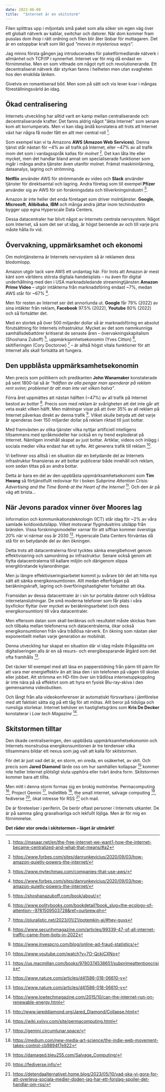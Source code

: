 ```yaml
---
date: 2023-06-08
title:  "Internet är en skitstorm"
---
```

Filen splittras upp i miljontals små paket som alla söker sin egen väg över ett globalt nätverk av kablar, switchar och datorer. När dom kommer fram pusslas dom ihop i rätt ordning och filen blir åter läsbar för mottagaren. Det är en ostoppbar kraft som likt gud *"moves in mysterious ways".*

Jag minns första gången jag introducerades för paketförmedlande nätverk i allmänhet och TCP/IP i synnerhet. Internet var för mig då endast en förnimmelse. Men en som vittnade om något nytt och revolutionerande. Ett decentraliserat nätverk där styrkan fanns i helheten men utan svagheten hos den enskilda länken.

Givetvis en romantiserad bild. Men som på sätt och vis lever kvar i mångas föreställningsvärld än idag.

## Ökad centralisering
Internets utveckling har alltid varit en kamp mellan centraliserande och decentraliserande krafter. Det fanns aldrig något "äkta Internet" som senare kom att korrumperats. Men vi kan idag ändå konstatera att trots att Internet växt har några få noder fått en allt mer central roll [^1].

Som exempel kan vi ta Amazons **AWS (Amazon Web Services)**. Denna tjänst står nästan för ~4% av all trafik på Internet, eller ~47% av all trafik inom det som i vardagsspråk kallas för *molnet* [^2]. Det kan låta lite eller mycket, men det handlar bland annat om specialiserade funktioner som ingår i många andra tjänster även utanför molnet. Främst maskininlärning, dataanalys, lagring och strömning.

**Netflix** använder AWS för strömmande av video och **Slack** använder tjänster för direktsamtal och lagring. Andra företag som till exempel **Pfizer** använder sig av AWS för sin forskningsdata och tillverkningsindustri [^3].

Amazon är inte heller det enda företaget som driver molntjänster. **Google**, **Microsoft**, **Alibibaba**, **IBM** och många andra jättar inom techindustrin bygger upp egna Hyperscale Data Centers.

Dessa datacentraler har blivit något av Internets centrala nervsystem. Något som Internet, så som det ser ut idag, är högst beroende av och till varje pris måste hålla liv vid.

## Övervakning, uppmärksamhet och ekonomi
Om molntjänsterna är Internets nervsystem så är reklamen dess blodomlopp.

Amazon utgör tack vare AWS ett undantag här. För trots att Amazon är mest känt som världens största digitala handelsplats – nu även för digital underhållning med den i USA marknadsledande streamingtjänsten **Amazon Prime Video** – utgör intäkterna från marknadsföring endast ~7%, medan AWS står för ~67% [^2].

Men för resten av Internet ser det annorlunda ut. **Google** får 79% (2022) av sina intäkter från reklam, **Facebook** 97.5% (2022), **Youtube** 80% (2022) och så fortsätter det.

Med en storlek på över 500 miljarder dollar så är marknadsföring en absolut förutsättning för Internets infrastruktur. Mycket av det som namnkunniga samhällsdebattörer kritiserat de senaste åren – övervakningskapitalism (Shoshana Zuboff) [^4], uppmärksamhetsekonomin (Yves Citton) [^5], skitifieringen (Cory Doctorow) [^6] – är alltså högst vitala funktioner för att Internet alls skall fortsätta att fungera.

## Den uppblåsta uppmärksamhetsekonomin
Men precis som politikern och predikanten **John Wanamaker** konstaterade på sent 1800-tal så är *"hälften av alla pengar man spenderar på reklam rent svinn; problemet är att man inte vet vilken halva"*.

Förra året uppmättes att nästan hälften (~47%) av all trafik på Internet bestod av *bottar* [^7]. Precis som med reklam är svårigheten att det inte går att veta exakt vilken hälft. Men mätningar visar på att över 35% av all reklam på Internet påverkas direkt av denna trafik [^8]. Vilket skulle betyda att det varje år spenderas över 150 miljarder dollar på reklam riktad till just bottar.

Med framväxten av olika tjänster vilka nyttjar artificiell intelligens tillsammans med språkmodeller har också en ny trend exploderat på Internet. Nämligen innehåll skapat av just bottar. Artiklar, videos och inlägg i sociala medier vilka endast har ett syfte. Att generera trafik till reklam [^9].

Vi befinner oss alltså i en situation där en betydande del av Internets infrastruktur finansieras av att bottar publicerar både innehåll och reklam, som sedan tittas på av andra bottar.

Detta är bara en del av den uppblåsta uppmärksamhetsekonomi som **Tim Hwang** så förtjänstfullt redovisar för i boken *Subprime Attention Crisis: Advertising and the Time Bomb at the Heart of the Internet* [^10]. Och den är på väg att brista...

## När Jevons paradox vinner över Moores lag
Information och kommunikationsteknologin (ICT) står idag för ~2% av våra samlade koldioxidutsläpp. Vilket motsvarar flygindustrins utsläpp från bränslen. Vissa forskningsmodeller varnar för att siffran kommer överstiga 20% när vi närmar oss år 2030 [^11]. Hyperscale Data Centers förväntas då stå för en betydande del av den ökningen.

Detta trots att datacentralerna först tycktes sänka energibehovet genom effektivisering och samordning av infrastruktur. Senare också genom att flytta datacentralerna till kallare miljön och därigenom slippa energitörstande kylanordningar.

Men ju längre effektiviseringsarbetet kommit ju svårare blir det att hitta nya sätt att sänka energikonsumtionen. Allt medan efterfrågan på beräkningskraft, lagring och överföringshastigheter fortsätter att öka.

Framsidan av dessa datacentraler är i sin tur portabla datorer och trådlösa internetanslutningar. De små moderna telefoner som får plats i våra byxfickor flyttar över mycket av beräkningsarbetet (och dess energikonsumtion) till våra datacentraler.

Men eftersom datan som skall beräknas och resultatet måste skickas fram och tillbaka mellan telefonerna och datacentralerna, ökar också energikonsumtionen från våra trådlösa närverk. En ökning som nästan sker exponentiellt mellan varje generation av mobilnät.

Denna utveckling har skapat en situation där vi idag måste ifrågasätta om digitaliseringen alls är en så resurs- och energibesparande åtgärd som det ofta framhålls [^11].

Det räcker till exempel med att läsa en papperstidning från pärm till pärm för att vara mer energieffektiv än att läsa den i sin telefonen på vägen till skolan eller jobbet. Att strömma en HD-film över sin trådlösa internetuppkoppling är inte nära på så effektivt som att hyra en fysisk Blu-ray-skiva i den gemensamma videobutiken.

Och långt från alla videokonferenser är automatiskt försvarbara i jämförelse med att faktiskt sätta sig på ett tåg för att mötas. Allt beror på tidsliga och rumsliga storlekar. Internet behöver en hastighetsgräns som **Kris De Decker** konstaterar i *Low tech Magazine* [^12].

## Skitstormen tilltar
Den ökade centraliseringen, den uppblåsta uppmärksamhetsekonomin och Internets monstruösa energikonsumtionen är tre tendenser vilka tillsammans bildar ett nexus som jag valt att kalla för *skitstormen*.

För det är just vad det är, en storm, en oreda, en osäkerhet, av skit. Och precis som **Jared Diamond** lärde oss om hur samhällen kollapsar [^13] kommer inte heller Internet plötsligt sluta upphöra eller tvärt ändra form. Skitstormen kommer bara att tillta.

Men mitt i denna storm formas sig en brokig motrörelse. Permacomputing [^14], Project Gemini [^15], IndieWeb [^16], the small internet, salvage computing [^17], fediverse [^18], ökat intresse för RSS [^19] och mail.

De är företeelser i periferin. De berör oftast personer i Internets utkanter. De är på samma gång gravallvarliga och lekfullt löjliga. Men är för mig en förnimmelse.

**Det råder stor oreda i skitstormen – läget är utmärkt!**

[^1]: https://masaar.net/en/the-free-internet-we-want1-how-the-internet-became-centralized-and-what-that-means/#a2
[^2]: https://www.forbes.com/sites/danrunkevicius/2020/09/03/how-amazon-quietly-powers-the-internet/
[^3]: https://www.mytechmag.com/companies-that-use-aws/
[^4]: https://shoshanazuboff.com/book/about/
[^4]: https://shoshanazuboff.com/book/about/
[^5]: https://www.politybooks.com/bookdetail?book_slug=the-ecology-of-attention--9781509503728&ref=ourbrew.ph
[^6]: https://pluralistic.net/2023/01/21/potemkin-ai/#hey-guys
[^7]: https://www.securitymagazine.com/articles/99339-47-of-all-internet-traffic-came-from-bots-in-2022
[^8]: https://www.invespcro.com/blog/online-ad-fraud-statistics/
[^9]: https://www.youtube.com/watch?v=7O-QckjCXNo
[^10]: https://us.macmillan.com/books/9780374538651/subprimeattentioncrisis
[^11]: https://www.nature.com/articles/d41586-018-06610-y
[^12]: https://www.lowtechmagazine.com/2015/10/can-the-internet-run-on-renewable-energy.html
[^13]: http://www.jareddiamond.org/Jared_Diamond/Collapse.html
[^14]: https://wiki.xxiivv.com/site/permacomputing.html
[^15]: https://gemini.circumlunar.space/
[^16]: https://medium.com/new-media-art-science/the-indie-web-movement-takes-control-cb9894f7e922
[^17]: https://damaged.bleu255.com/Salvage_Computing/
[^18]: https://fediverse.info/
[^19]: https://detendaalternativet.home.blog/2023/05/10/vad-ska-vi-gora-for-att-overleva-sociala-medier-doden-jag-har-ett-forslag-spoiler-det-handlar-om-rss/
